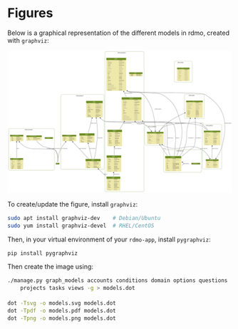 Figures
=======

Below is a graphical representation of the different models in rdmo, created with `graphviz`:

[![models.svg](img/models.svg)](img/models.svg)

To create/update the figure, install `graphviz`:

```bash
sudo apt install graphviz-dev    # Debian/Ubuntu
sudo yum install graphviz-devel  # RHEL/CentOS
```

Then, in your virtual environment of your `rdmo-app`, install `pygraphviz`:

```bash
pip install pygraphviz
```

Then create the image using:

```bash
./manage.py graph_models accounts conditions domain options questions
    projects tasks views -g > models.dot

dot -Tsvg -o models.svg models.dot
dot -Tpdf -o models.pdf models.dot
dot -Tpng -o models.png models.dot
```
